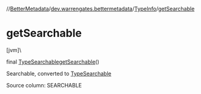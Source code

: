 //[BetterMetadata](../../../index.md)/[dev.warrengates.bettermetadata](../index.md)/[TypeInfo](index.md)/[getSearchable](get-searchable.md)

# getSearchable

[jvm]\

final [TypeSearchable](../-type-searchable/index.md)[getSearchable](get-searchable.md)()

Searchable, converted to [TypeSearchable](../-type-searchable/index.md)

Source column: SEARCHABLE
